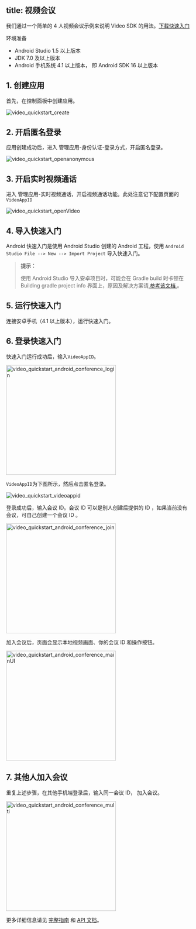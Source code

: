
title: 视频会议
---
我们通过一个简单的 4 人视频会议示例来说明 Video SDK 的用法。[下载快速入门](https://github.com/WildDogTeam/video-demo-android-conference/archive/master.zip)

<div class="env">
    <p class="env-title">环境准备</p>
    <ul>
        <li> Android Studio 1.5 以上版本 </li>
        <li> JDK 7.0 及以上版本 </li>
        <li> Android 手机系统 4.1 以上版本， 即 Android SDK 16 以上版本 </li>
    </ul>
</div>


## 1. 创建应用

首先，在控制面板中创建应用。

<img src='/images/video_quickstart_create.png' alt="video_quickstart_create">

## 2. 开启匿名登录

应用创建成功后，进入 管理应用-身份认证-登录方式，开启匿名登录。

<img src='/images/openanonymous.png' alt="video_quickstart_openanonymous">

## 3. 开启实时视频通话

进入 管理应用-实时视频通话，开启视频通话功能。此处注意记下配置页面的`VideoAppID`

<img src='/images/video_quickstart_openVideo.png' alt="video_quickstart_openVideo">

## 4. 导入快速入门

Android 快速入门是使用 Android Studio 创建的 Android 工程，使用 `Android Studio File --> New --> Import Project` 导入快速入门。

<blockquote class="notice">
  <p><strong>提示：</strong></p>
  使用 Android Studio 导入安卓项目时，可能会在 Gradle build 时卡顿在 Building gradle project info 界面上，原因及解决方案请<a href='https://github.com/WildDogTeam/wilddog-doc2/blob/master/Android%20Studio%20Gradle%20%E9%85%8D%E7%BD%AE%E8%A7%A3%E5%86%B3%E6%96%B9%E6%A1%88.md'> 参考该文档 </a>。
</blockquote>


## 5. 运行快速入门

连接安卓手机（4.1 以上版本），运行快速入门。

## 6. 登录快速入门

快速入门运行成功后，输入`VideoAppID`。

<img src='/images/video_quickstart_android_conference_login.jpg' alt="video_quickstart_android_conference_login" width="300" >

`VideoAppID`为下图所示，然后点击匿名登录。

<img src='/images/video_quickstart_videoappid.png' alt="video_quickstart_videoappid">

登录成功后，输入会议 ID。会议 ID 可以是别人创建后提供的 ID ，如果当前没有会议，可自己创建一个会议 ID 。

<img src='/images/video_quickstart_android_conference_join.jpg' alt="video_quickstart_android_conference_join" width="300" >

加入会议后，页面会显示本地视频画面、你的会议 ID 和操作按钮。

<img src='/images/video_quickstart_android_conference_mainUI.png' alt="video_quickstart_android_conference_mainUI" width="300" >

## 7. 其他人加入会议


重复上述步骤，在其他手机端登录后，输入同一会议 ID， 加入会议。

<img src='/images/video_quickstart_android_conference_multi.png' alt="video_quickstart_android_conference_multi" width="300" >


更多详细信息请见 [完整指南](/conference/Android/guide/core.html) 和  [API 文档](/conference/Android/api/wilddog-video.html)。
